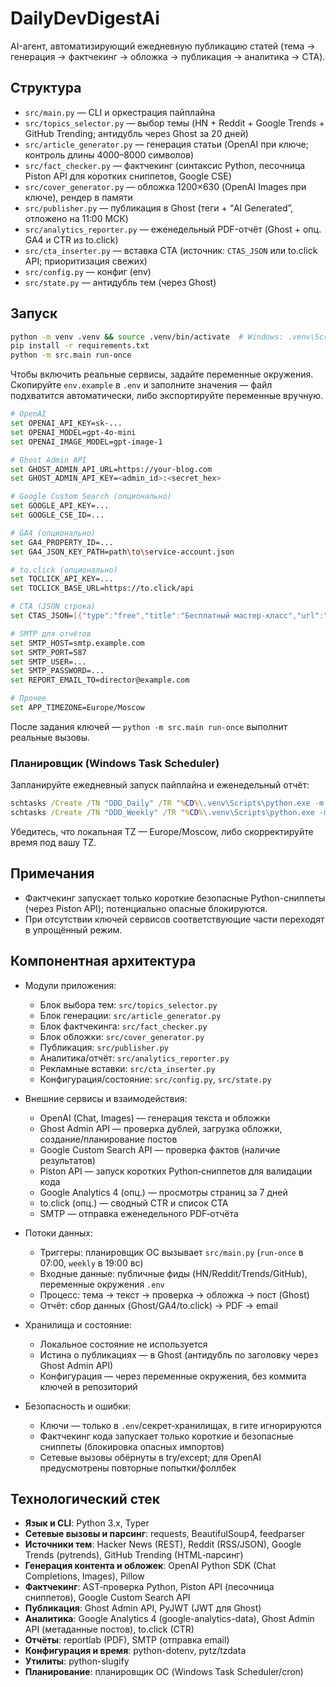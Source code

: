 # DailyDevDigestAi

AI-агент, автоматизирующий ежедневную публикацию статей (тема → генерация → фактчекинг → обложка → публикация → аналитика → CTA).

## Структура

- `src/main.py` — CLI и оркестрация пайплайна
- `src/topics_selector.py` — выбор темы (HN + Reddit + Google Trends + GitHub Trending; антидубль через Ghost за 20 дней)
- `src/article_generator.py` — генерация статьи (OpenAI при ключе; контроль длины 4000–8000 символов)
- `src/fact_checker.py` — фактчекинг (синтаксис Python, песочница Piston API для коротких сниппетов, Google CSE)
- `src/cover_generator.py` — обложка 1200×630 (OpenAI Images при ключе), рендер в памяти
- `src/publisher.py` — публикация в Ghost (теги + “AI Generated”, отложено на 11:00 МСК)
- `src/analytics_reporter.py` — еженедельный PDF-отчёт (Ghost + опц. GA4 и CTR из to.click)
- `src/cta_inserter.py` — вставка CTA (источник: `CTAS_JSON` или to.click API; приоритизация свежих)
- `src/config.py` — конфиг (env)
- `src/state.py` — антидубль тем (через Ghost)

## Запуск

```bash
python -m venv .venv && source .venv/bin/activate  # Windows: .venv\Scripts\activate
pip install -r requirements.txt
python -m src.main run-once
```

Чтобы включить реальные сервисы, задайте переменные окружения.
Скопируйте `env.example` в `.env` и заполните значения — файл подхватится автоматически, либо экспортируйте переменные вручную.

```bash
# OpenAI
set OPENAI_API_KEY=sk-...
set OPENAI_MODEL=gpt-4o-mini
set OPENAI_IMAGE_MODEL=gpt-image-1

# Ghost Admin API
set GHOST_ADMIN_API_URL=https://your-blog.com
set GHOST_ADMIN_API_KEY=<admin_id>:<secret_hex>

# Google Custom Search (опционально)
set GOOGLE_API_KEY=...
set GOOGLE_CSE_ID=...

# GA4 (опционально)
set GA4_PROPERTY_ID=...
set GA4_JSON_KEY_PATH=path\to\service-account.json

# to.click (опционально)
set TOCLICK_API_KEY=...
set TOCLICK_BASE_URL=https://to.click/api

# CTA (JSON строка)
set CTAS_JSON=[{"type":"free","title":"Бесплатный мастер-класс","url":"https://example.com/free","priority":1,"fresh":true},{"type":"course","title":"Курс Python","url":"https://example.com/course","priority":2}]

# SMTP для отчётов
set SMTP_HOST=smtp.example.com
set SMTP_PORT=587
set SMTP_USER=...
set SMTP_PASSWORD=...
set REPORT_EMAIL_TO=director@example.com

# Прочее
set APP_TIMEZONE=Europe/Moscow
```

После задания ключей — `python -m src.main run-once` выполнит реальные вызовы.

### Планировщик (Windows Task Scheduler)

Запланируйте ежедневный запуск пайплайна и еженедельный отчёт:

```bat
schtasks /Create /TN "DDD_Daily" /TR "%CD%\.venv\Scripts\python.exe -m src.main daily" /SC DAILY /ST 07:00
schtasks /Create /TN "DDD_Weekly" /TR "%CD%\.venv\Scripts\python.exe -m src.main weekly" /SC WEEKLY /D SUN /ST 19:00
```

Убедитесь, что локальная TZ — Europe/Moscow, либо скорректируйте время под вашу TZ.

## Примечания
- Фактчекинг запускает только короткие безопасные Python-сниппеты (через Piston API); потенциально опасные блокируются.
- При отсутствии ключей сервисов соответствующие части переходят в упрощённый режим.

## Компонентная архитектура

- Модули приложения:
  - Блок выбора тем: `src/topics_selector.py`
  - Блок генерации: `src/article_generator.py`
  - Блок фактчекинга: `src/fact_checker.py`
  - Блок обложки: `src/cover_generator.py`
  - Публикация: `src/publisher.py`
  - Аналитика/отчёт: `src/analytics_reporter.py`
  - Рекламные вставки: `src/cta_inserter.py`
  - Конфигурация/состояние: `src/config.py`, `src/state.py`

- Внешние сервисы и взаимодействия:
  - OpenAI (Chat, Images) — генерация текста и обложки
  - Ghost Admin API — проверка дублей, загрузка обложки, создание/планирование постов
  - Google Custom Search API — проверка фактов (наличие результатов)
  - Piston API — запуск коротких Python‑сниппетов для валидации кода
  - Google Analytics 4 (опц.) — просмотры страниц за 7 дней
  - to.click (опц.) — сводный CTR и список CTA
  - SMTP — отправка еженедельного PDF‑отчёта

- Потоки данных:
  - Триггеры: планировщик ОС вызывает `src/main.py` (`run-once` в 07:00, `weekly` в 19:00 вс)
  - Входные данные: публичные фиды (HN/Reddit/Trends/GitHub), переменные окружения `.env`
  - Процесс: тема → текст → проверка → обложка → пост (Ghost)
  - Отчёт: сбор данных (Ghost/GA4/to.click) → PDF → email

- Хранилища и состояние:
  - Локальное состояние не используется
  - Истина о публикациях — в Ghost (антидубль по заголовку через Ghost Admin API)
  - Конфигурация — через переменные окружения, без коммита ключей в репозиторий

- Безопасность и ошибки:
  - Ключи — только в `.env`/секрет‑хранилищах, в гите игнорируются
  - Фактчекинг кода запускает только короткие и безопасные сниппеты (блокировка опасных импортов)
  - Сетевые вызовы обёрнуты в try/except; для OpenAI предусмотрены повторные попытки/фоллбек

## Технологический стек

- **Язык и CLI**: Python 3.x, Typer
- **Сетевые вызовы и парсинг**: requests, BeautifulSoup4, feedparser
- **Источники тем**: Hacker News (REST), Reddit (RSS/JSON), Google Trends (pytrends), GitHub Trending (HTML‑парсинг)
- **Генерация контента и обложек**: OpenAI Python SDK (Chat Completions, Images), Pillow
- **Фактчекинг**: AST‑проверка Python, Piston API (песочница сниппетов), Google Custom Search API
- **Публикация**: Ghost Admin API, PyJWT (JWT для Ghost)
- **Аналитика**: Google Analytics 4 (google-analytics-data), Ghost Admin API (метаданные постов), to.click (CTR)
- **Отчёты**: reportlab (PDF), SMTP (отправка email)
- **Конфигурация и время**: python-dotenv, pytz/tzdata
- **Утилиты**: python-slugify
- **Планирование**: планировщик ОС (Windows Task Scheduler/cron)
